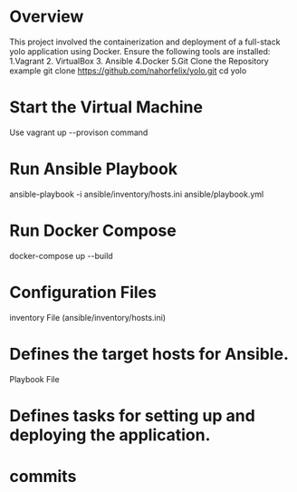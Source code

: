 # Overview
This project involved the containerization and deployment of a full-stack yolo application using Docker.
Ensure the following tools are installed:
  1.Vagrant
  2. VirtualBox
  3. Ansible
  4.Docker
  5.Git
Clone the Repository
example 
git clone https://github.com/nahorfelix/yolo.git
 cd yolo

# Start the Virtual Machine
Use vagrant up --provison command
# Run Ansible Playbook
ansible-playbook -i ansible/inventory/hosts.ini ansible/playbook.yml

# Run Docker Compose
docker-compose up --build
# Configuration Files
  inventory File (ansible/inventory/hosts.ini)
  # Defines the target hosts for Ansible.
  Playbook File 
  # Defines tasks for setting up and deploying the application.

  # commits 



